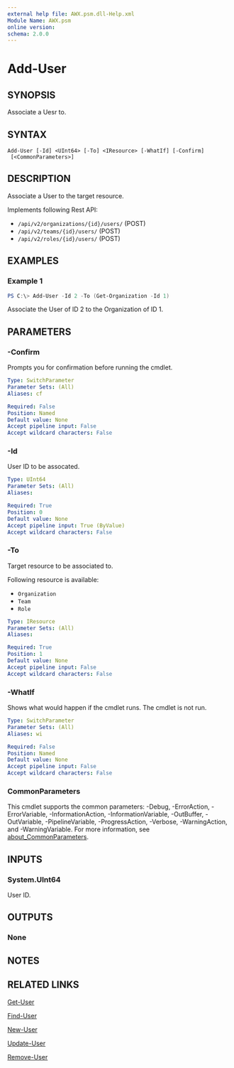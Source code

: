 ```yaml
---
external help file: AWX.psm.dll-Help.xml
Module Name: AWX.psm
online version:
schema: 2.0.0
---
```


# Add-User

## SYNOPSIS
Associate a Uesr to.

## SYNTAX

```
Add-User [-Id] <UInt64> [-To] <IResource> [-WhatIf] [-Confirm]
 [<CommonParameters>]
```

## DESCRIPTION
Associate a User to the target resource.

Implements following Rest API:  
- `/api/v2/organizations/{id}/users/` (POST)  
- `/api/v2/teams/{id}/users/` (POST)  
- `/api/v2/roles/{id}/users/` (POST)

## EXAMPLES

### Example 1
```powershell
PS C:\> Add-User -Id 2 -To (Get-Organization -Id 1)
```

Associate the User of ID 2 to the Organization of ID 1.

## PARAMETERS

### -Confirm
Prompts you for confirmation before running the cmdlet.

```yaml
Type: SwitchParameter
Parameter Sets: (All)
Aliases: cf

Required: False
Position: Named
Default value: None
Accept pipeline input: False
Accept wildcard characters: False
```

### -Id
User ID to be assocated.

```yaml
Type: UInt64
Parameter Sets: (All)
Aliases:

Required: True
Position: 0
Default value: None
Accept pipeline input: True (ByValue)
Accept wildcard characters: False
```

### -To
Target resource to be associated to.

Following resource is available:  
- `Organization`  
- `Team`  
- `Role`  

```yaml
Type: IResource
Parameter Sets: (All)
Aliases:

Required: True
Position: 1
Default value: None
Accept pipeline input: False
Accept wildcard characters: False
```

### -WhatIf
Shows what would happen if the cmdlet runs.
The cmdlet is not run.

```yaml
Type: SwitchParameter
Parameter Sets: (All)
Aliases: wi

Required: False
Position: Named
Default value: None
Accept pipeline input: False
Accept wildcard characters: False
```

### CommonParameters
This cmdlet supports the common parameters: -Debug, -ErrorAction, -ErrorVariable, -InformationAction, -InformationVariable, -OutBuffer, -OutVariable, -PipelineVariable, -ProgressAction, -Verbose, -WarningAction, and -WarningVariable. For more information, see [about_CommonParameters](http://go.microsoft.com/fwlink/?LinkID=113216).

## INPUTS

### System.UInt64
User ID.

## OUTPUTS

### None
## NOTES

## RELATED LINKS

[Get-User](Get-User.md)

[Find-User](Find-User.md)

[New-User](New-User.md)

[Update-User](Update-User.md)

[Remove-User](Remove-User.md)
